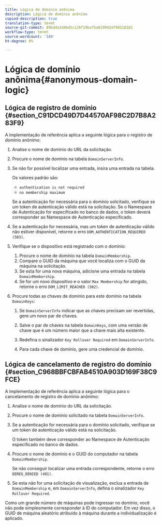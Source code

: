 ```yaml
---
title: Lógica de domínio anônima
description: Lógica de domínio anônima
copied-description: true
translation-type: tm+mt
source-git-commit: 89bdda1d4bd5c126f19ba75a819942df901183d1
workflow-type: tm+mt
source-wordcount: '349'
ht-degree: 0%

---
```



# Lógica de domínio anônima{#anonymous-domain-logic}

## Lógica de registro de domínio {#section_C91DCD49D7D44570AF98C2D7B8A283F9}

A implementação de referência aplica a seguinte lógica para o registro de domínio anônimo:

1. Analise o nome de domínio do URL da solicitação.
1. Procure o nome de domínio na tabela `DomainServerInfo`.
1. Se não for possível localizar uma entrada, insira uma entrada na tabela.

   Os valores padrão são:

   * `authentication is not required`
   * `no membership maximum`

   Se a autenticação for necessária para o domínio solicitado, verifique se um token de autenticação válido está na solicitação. Se o Namespace de Autenticação for especificado no banco de dados, o token deverá corresponder ao Namespace de Autenticação especificado.
1. Se a autenticação for necessária, mas um token de autenticação válido não estiver disponível, retorne o erro `DOM_AUTHENTICATION_REQUIRED (503)`.
1. Verifique se o dispositivo está registrado com o domínio:

   1. Procure o nome de domínio na tabela `DomainMembership`.
   1. Compare o GUID da máquina que você localiza com o GUID da máquina na solicitação.
   1. Se esta for uma nova máquina, adicione uma entrada na tabela `DomainMembership`.
   1. Se for um novo dispositivo e o valor `Max Membership` for atingido, retorne o erro `DOM_LIMIT_REACHED (502)`.

1. Procure todas as chaves de domínio para este domínio na tabela `DomainKeys`:

   1. Se `DomainServerInfo` indicar que as chaves precisam ser revertidas, gere um novo par de chaves.
   1. Salve o par de chaves na tabela `DomainKeys`, com uma versão de chave que é um número maior que a chave mais alta existente.
   1. Redefina o sinalizador `Key Rollover Required` em `DomainServerInfo`.

   1. Para cada chave de domínio, gere uma credencial de domínio.

## Lógica de cancelamento de registro do domínio {#section_C968BBFCBFAB4510A903D169F38C9FCE}

A implementação de referência aplica a seguinte lógica para o cancelamento de registro de domínio anônimo:

1. Analise o nome de domínio do URL da solicitação.
1. Procure o nome de domínio solicitado na tabela `DomainServerInfo`.
1. Se a autenticação for necessária para o domínio solicitado, verifique se um token de autenticação válido está na solicitação.

   O token também deve corresponder ao Namespace de Autenticação especificado no banco de dados.
1. Procure o nome de domínio e o GUID do computador na tabela `DomainMembership`.

   Se não conseguir localizar uma entrada correspondente, retorne o erro `DEREG_DENIED (401)`.

1. Se esta não for uma solicitação de visualização, exclua a entrada de `DomainMembership` e, em `DomainServerInfo`, defina o sinalizador `Key Rollover Required`.

Como um grande número de máquinas pode ingressar no domínio, você não pode simplesmente corresponder à ID do computador. Em vez disso, o GUID de máquina aleatório atribuído à máquina durante a individualização é aplicado.
